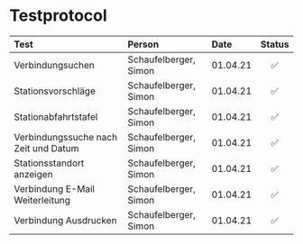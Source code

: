 # Testprotocol

| Test | Person | Date | Status |
| :--- | :--- | :--- | :---: |
| Verbindungsuchen | Schaufelberger, Simon | 01.04.21 | ✅ |
| Stationsvorschläge | Schaufelberger, Simon | 01.04.21 | ✅ |
| Stationabfahrtstafel | Schaufelberger, Simon | 01.04.21 | ✅ |
| Verbindungssuche nach Zeit und Datum | Schaufelberger, Simon | 01.04.21 | ✅ |
| Stationsstandort anzeigen | Schaufelberger, Simon | 01.04.21 | ✅ |
| Verbindung E-Mail Weiterleitung | Schaufelberger, Simon | 01.04.21 | ✅ |
| Verbindung Ausdrucken | Schaufelberger, Simon | 01.04.21 | ✅ |

